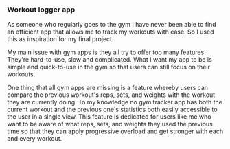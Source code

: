 ### Workout logger app

As someone who regularly goes to the gym I have never been able to find an efficient app that allows me to track my workouts with ease. So I used this as inspiration for my final project.

My main issue with gym apps is they all try to offer too many features. They're hard-to-use, slow and complicated. What I want my app to be is simple and quick-to-use in the gym so that users can still focus on their workouts.

One thing that all gym apps are missing is a feature whereby users can compare the previous workout's reps, sets, and weights with the workout they are currently doing. To my knowledge no gym tracker app has both the current workout and the previous one's statistics both easily accessible to the user in a single view. This feature is dedicated for users like me who want to be aware of what reps, sets, and weights they used the previous time so that they can apply progressive overload and get stronger with each and every workout.
